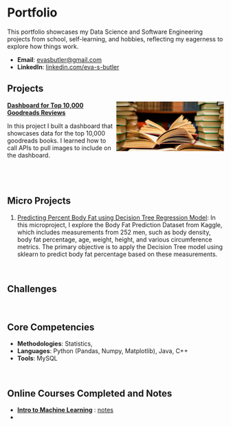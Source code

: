 # Portfolio
This portfolio showcases my Data Science and Software Engineering projects from school, self-learning, and hobbies, reflecting my eagerness to explore how things work.  

- **Email**: [evasbutler@gmail.com](evasbutler@gmail.com)
- **LinkedIn**: [linkedin.com/eva-s-butler](https://www.linkedin.com/in/eva-s-butler/)

## Projects

<img align="right" width="250" height="115" src="books.jpg"> **[Dashboard for Top 10,000 Goodreads Reviews](https://github.com/eva-butler/DS4003_evabutler)**

In this project I built a dashboard that showcases data for the top 10,000 goodreads books. I learned how to call APIs to pull images to include on the dashboard.

#

<br />

## Micro Projects
1. [Predicting Percent Body Fat using Decision Tree Regression Model](https://github.com/eva-butler/Micro_Projects/blob/main/Decision_Tree_Models/body_fat_percentage_predictions.ipynb): In this microproject, I explore the Body Fat Prediction Dataset from Kaggle, which includes measurements from 252 men, such as body density, body fat percentage, age, weight, height, and various circumference metrics. The primary objective is to apply the Decision Tree model using sklearn to predict body fat percentage based on these measurements.

<br/>


## Challenges

<br />

## Core Competencies

- **Methodologies**: Statistics, 
- **Languages**: Python (Pandas, Numpy, Matplotlib), Java, C++
- **Tools**: MySQL

<br />

## Online Courses Completed and Notes
- **[Intro to Machine Learning](https://www.kaggle.com/learn/intro-to-machine-learning)** : [notes](https://github.com/eva-butler/Notes/blob/main/Intro_to_Machine_Learning.md)
- 
